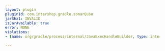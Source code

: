 ```yaml
---
layout: plugin
pluginId: com.intershop.gradle.sonarQube
jarSha1: INVALID
isJarAvailable: true
error: NONE
violations:
- {name: org/gradle/process/internal/JavaExecHandleBuilder, type: internal-api-usage}

---
```

